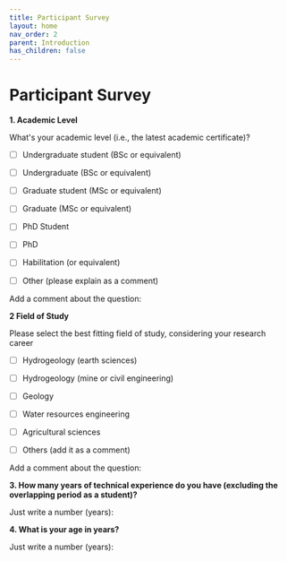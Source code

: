 ```yaml
---
title: Participant Survey
layout: home
nav_order: 2
parent: Introduction
has_children: false
---
```


<script
  src="https://cdn.mathjax.org/mathjax/latest/MathJax.js?config=TeX-AMS-MML_HTMLorMML"
  type="text/javascript">
</script>

# Participant Survey
**1. Academic Level**

What's your academic level (i.e., the latest academic certificate)?


- [ ] Undergraduate student (BSc or equivalent)

- [ ] Undergraduate (BSc or equivalent)

- [ ] Graduate student (MSc or equivalent)

- [ ] Graduate (MSc or equivalent)

- [ ] PhD Student

- [ ] PhD

- [ ] Habilitation (or equivalent)

- [ ] Other (please explain as a comment)

Add a comment about the question: 



**2 Field of Study**

Please select the best fitting field of study, considering your research career

- [ ] Hydrogeology (earth sciences)

- [ ] Hydrogeology (mine or civil engineering)

- [ ] Geology

- [ ] Water resources engineering

- [ ] Agricultural sciences

- [ ] Others (add it as a comment)

Add a comment about the question:

**3. How many years of technical experience do you have (excluding the overlapping period as a student)?**


Just write a number (years):

**4. What is your age in years?**

Just write a number (years):